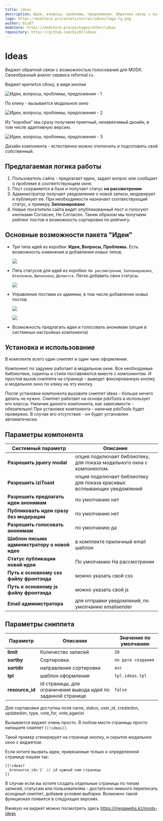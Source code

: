 ```yaml
---
title: ideas
description: Идеи, вопросы, проблемы, предложения. Обратная связь с возможностью голосования
logo: https://modstore.pro/assets/extras/ideas/logo-lg.png
author: biz87
modstore: https://modstore.pro/packages/other/ideas
repository: https://github.com/biz87/ideas
---
```

# Ideas

Виджет обратной связи с возможностью голосования для MODX. Своеобразный аналог сервиса reformal.ru.

Виджет крепится сбоку, в виде кнопки

![Идеи, вопросы, проблемы, предложения - 1](https://file.modx.pro/files/4/d/e/4dedc3fa3987b965cc643d673774c4c6s.jpg)

По клику - вызывается модальное окно

![Идеи, вопросы, проблемы, предложения - 2](https://file.modx.pro/files/f/7/7/f775750f2e2cef567e9fc55ab842396ds.jpg)

Из "коробки" мы сразу получаем приятный, ненавязчивый дизайн, в том числе адаптивную версию.

![Идеи, вопросы, проблемы, предложения - 3](https://file.modx.pro/files/a/d/3/ad3e443dc5c0b21189f5102d68218595s.jpg)

Дизайн компонента - естественно можно отключить и подготовить свой собственный.

## Предлагаемая логика работы

1. Пользователь сайта - предлагает идею, задает вопрос или сообщает о проблеме в соответствующем окне.
2. Пост сохраняется в базе и получает статус **на рассмотрении**
3. Администратор получает уведомление о новой записи, модерирует и публикует ее. При необходимости назначает соотвествующий статус, к примеру **Запланировано**
4. Новые посетители сайта видят опубликованный пост и голосуют кнопками Согласен, Не Согласен. Таким образом мы получаем рейтинг постов и возможность сортировки по рейтингу.

## Основные возможности пакета "Идеи"

- Три типа идей из коробки: **Идеи, Вопросы, Проблемы.**  Есть возможность изменения и добавления новых типов.

    ![](https://file.modx.pro/files/c/5/d/c5d3db20324b55f2f9390317d0b3ebce.png)

- Пять статусов для идей из коробки: `На рассмотрении`, `Запланировано`, `Отклонено`, `Выполнено`, `Делается`. Легко добавить свои статусы.

    ![](https://file.modx.pro/files/d/c/1/dc171f7cf9ec3746b875de785080461f.png)

- Управление постами из админки, в том числе  добавление новых постов.

    ![](https://file.modx.pro/files/f/3/d/f3de6a641d93b19fea4c964ddc3e3483.png)

    ![](https://file.modx.pro/files/a/0/4/a046804374888b63cf877fb5aaaeb5a5.png)

- Возможность предлагать идеи и голосовать анонимам (опция в системных настройках компонента)

## Установка и использование

В комплекте всего один сниппет и один чанк оформления.

Компонент по задумке работает в модальном окне.  Все необходимые библиотеки, скрипты и стили поставляются вместе с компонентом. И простой вызов сниппета на странице - выведет фиксированную кнопку и модальное окно по клику на эту кнопку.

После установки компонента вызовите сниппет ideas - больше ничего делать не нужно.
Сниппет работает на основе pdoTools и использует его классы.  Наличие данного компонента, как зависимости - обязательно! При установке компонента - наличие pdoTools будет проверено. В случае его отсутствия - он будет установлен автоматически.

## Параметры компонента

| Системный параметр                            | Описание                                                                |
| --------------------------------------------- | ----------------------------------------------------------------------- |
| **Разрешить jquery modal**                    | опция подключает библиотеку, для показа модального окна с компонентом.  |
| **Разрешить iziToast**                        | опция подключает библиотеку для показа красивых всплывающих уведомлений |
| **Разрешить предлагать идеи анонимам**        | по умолчанию нет                                                        |
| **Публиковать идеи сразу без модерации**      | по умолчанию нет                                                        |
| **Разрешить голосовать анонимам**             | по умолчанию да                                                         |
| **Шаблон письма администратору о новой идее** | в комплекте приличный email шаблон                                      |
| **Статус публикации новой идеи**              | По умолчанию На рассмотрении                                            |
| **Путь к основному css файлу фронтэнда**      | можно указать свой css                                                  |
| **Путь к основному js файлу фронтэнда**       | можно указать свой js                                                   |
| **Email администратора**                      | для отправки уведомлений, по умолчанию emailsender                      |

## Параметры сниппета

| Параметр        | Описание                                                      | Значение по умолчанию |
| --------------- | ------------------------------------------------------------- | --------------------- |
| **limit**       | Количество записей                                            | `20`                  |
| **sortby**      | Сортировка                                                    | `по дате создания`    |
| **sortdir**     | направление сортировки                                        | `asc`                 |
| **tpl**         | шаблон оформления                                             | `tpl.ideas.tpl`       |
| **resource_id** | id страницы, для ограничения вывода идей по заданной странице | `false`               |

Для сортировки доступны поля name, status, user_id, createdon, updatedon, type, vote_for, vote_aganist

Вызывается виджет очень просто.
В любом месте страницы просто напишите сниппет `[[!ideas]]`.

Такой пример сгенерирует на странице кнопку, и скрытое модальное окно с виджетом.

Если хотите вызвать идеи, привязанные только к определенной странице пишем так:

```modx
[[!ideas?
  &resource_id=`1` // id нужной нам страницы
]]
```

В случае если вы хотите создать отдельные страницы по типам записей, статусам или пользователям - достаточно немного переписать исходный сниппет, добавив условие выборки.  Возможно такой функционал появится в следующих версиях.

Вживую на виджет можно посмотреть здесь <https://megawebs.kz/modx-ideas>
